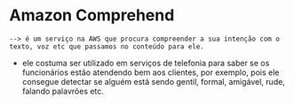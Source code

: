 # Amazon Comprehend

    --> é um serviço na AWS que procura compreender a sua intenção com o texto, voz etc que passamos no conteúdo para ele.

 - ele costuma ser utilizado em serviços de telefonia para saber se os funcionários estão atendendo bem aos clientes, por exemplo, pois ele consegue detectar se alguém está sendo gentil, formal, amigável, rude, falando palavrões etc.